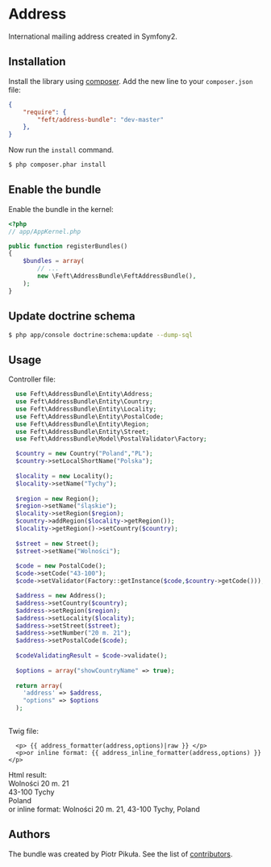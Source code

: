 Address
=======

International mailing address created in Symfony2.

Installation
------------

Install the library using [composer][1]. Add the new line to your `composer.json` file:

```json
{
    "require": {
        "feft/address-bundle": "dev-master"
    }, 
}
```

Now run the `install` command.

```sh
$ php composer.phar install
```
Enable the bundle
-----------------
Enable the bundle in the kernel:
```php
<?php
// app/AppKernel.php

public function registerBundles()
{
    $bundles = array(
        // ...
        new \Feft\AddressBundle\FeftAddressBundle(),
    );
}
```
Update doctrine schema
----------------------
```sh
$ php app/console doctrine:schema:update --dump-sql
```
Usage
-----
Controller file:  
```php
  use Feft\AddressBundle\Entity\Address;
  use Feft\AddressBundle\Entity\Country;
  use Feft\AddressBundle\Entity\Locality;
  use Feft\AddressBundle\Entity\PostalCode;
  use Feft\AddressBundle\Entity\Region;
  use Feft\AddressBundle\Entity\Street;
  use Feft\AddressBundle\Model\PostalValidator\Factory;

  $country = new Country("Poland","PL");
  $country->setLocalShortName("Polska");
  
  $locality = new Locality();
  $locality->setName("Tychy");
  
  $region = new Region();
  $region->setName("śląskie");
  $locality->setRegion($region);
  $country->addRegion($locality->getRegion());
  $locality->getRegion()->setCountry($country);
  
  $street = new Street();
  $street->setName("Wolności");
 
  $code = new PostalCode();
  $code->setCode("43-100");
  $code->setValidator(Factory::getInstance($code,$country->getCode()));

  $address = new Address();
  $address->setCountry($country);
  $address->setRegion($region);
  $address->setLocality($locality);
  $address->setStreet($street);
  $address->setNumber("20 m. 21");
  $address->setPostalCode($code);
  
  $codeValidatingResult = $code->validate();
  
  $options = array("showCountryName" => true);
    
  return array(
    'address' => $address,
    "options" => $options
  );
        
```
Twig file:
```twig
  <p> {{ address_formatter(address,options)|raw }} </p>
  <p>or inline format: {{ address_inline_formatter(address,options) }} </p>
```
Html result:  
  Wolności 20 m. 21  
  43-100 Tychy  
  Poland  
or inline format: Wolności 20 m. 21, 43-100 Tychy, Poland

Authors
-------
The bundle was created by Piotr Pikuła. See the list of [contributors][2].

[1]: http://getcomposer.org/
[2]: https://github.com/Feft/AddressBundle/graphs/contributors
